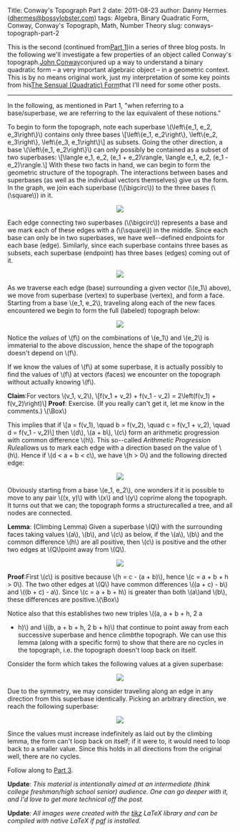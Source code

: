 Title: Conway's Topograph Part 2
date: 2011-08-23
author: Danny Hermes (dhermes@bossylobster.com)
tags: Algebra, Binary Quadratic Form, Conway, Conway's Topograph, Math, Number Theory
slug: conways-topograph-part-2

This is the second (continued from[Part
1](http://blog.bossylobster.com/2011/08/conways-topograph-part-1.html))in
a series of three blog posts. In the following we'll investigate a few
properties of an object called Conway's topograph.[John
Conway](http://en.wikipedia.org/wiki/John_Horton_Conway)conjured up a
way to understand a binary quadratic form &ndash; a very important algebraic
object &ndash; in a geometric context. This is by no means original work, just
my interpretation of some key points from his[The Sensual (Quadratic)
Form](http://www.amazon.com/Sensual-Quadratic-Carus-Mathematical-Monographs/dp/0883850303)that
I'll need for some other posts.


* * * * *


In the following, as mentioned in Part 1, "when referring to a
base/superbase, we are referring to the lax equivalent of these
notions."

To begin to form the topograph, note each superbase \\(\\left\\{e\_1,
e\_2, e\_3\\right\\}\\) contains only three bases
\\[\\left\\{e\_1, e\_2\\right\\}, \\left\\{e\_2, e\_3\\right\\},
\\left\\{e\_3, e\_1\\right\\}\\]
as subsets. Going the other direction, a base \\(\\left\\{e\_1,
e\_2\\right\\}\\) can only possibly be contained as a subset of two
superbases:
\\[\\langle e\_1, e\_2, (e\_1 + e\_2)\\rangle, \\langle e\_1, e\_2,
(e\_1 - e\_2)\\rangle.\\]
With these two facts in hand, we can begin to form the geometric
structure of the topograph. The interactions between bases and
superbases (as well as the individual vectors themselves) give us the
form. In the graph, we join each superbase (\\(\\bigcirc\\)) to the
three bases (\\(\\square\\)) in it.

<div class="separator" style="clear: both; text-align: center;">

[![](http://www.bossylobster.com/images/blog/conway_edges_nodes.png)](http://www.bossylobster.com/images/blog/conway_edges_nodes.png)

</div>

Each edge connecting two superbases (\\(\\bigcirc\\)) represents a base
and we mark each of these edges with a (\\(\\square\\)) in the middle.
Since each base can only be in two superbases, we have well--defined
endpoints for each base (edge). Similarly, since each superbase contains
three bases as subsets, each superbase (endpoint) has three bases
(edges) coming out of it.

<div class="separator" style="clear: both; text-align: center;">

[![](http://www.bossylobster.com/images/blog/conway_face.png)](http://www.bossylobster.com/images/blog/conway_face.png)

</div>

As we traverse each edge (base) surrounding a given vector (\\(e\_1\\)
above), we move from superbase (vertex) to superbase (vertex), and form
a face. Starting from a base \\(e\_1, e\_2\\), traveling along each of
the new faces encountered we begin to form the full (labeled) topograph
below:

<div class="separator" style="clear: both; text-align: center;">

[![](http://www.bossylobster.com/images/blog/conway_growing_graph.png)](http://www.bossylobster.com/images/blog/conway_growing_graph.png)

</div>

Notice the *values* of \\(f\\) on the combinations of \\(e\_1\\) and
\\(e\_2\\) is immaterial to the above discussion, hence the shape of the
topograph doesn't depend on \\(f\\).

If we know the values of \\(f\\) at some superbase, it is actually
possibly to find the values of \\(f\\) at vectors (faces) we encounter
on the topograph without actually knowing \\(f\\).

**Claim**:For vectors \\(v\_1, v\_2\\),
\\[f(v\_1 + v\_2) + f(v\_1 - v\_2) = 2\\left(f(v\_1) +
f(v\_2)\\right)\\]
**Proof**: Exercise. (If you really can't get it, let me know in the
comments.) \\(\\Box\\)

This implies that if
\\[a = f(v\_1), \\quad b = f(v\_2), \\quad c = f(v\_1 + v\_2), \\quad d
= f(v\_1 - v\_2)\\]
then \\(d\\), \\(a + b\\), \\(c\\) form an arithmetic progression with
common difference \\(h\\). This so--called *Arithmetic Progression
Rule*allows us to mark each edge with a direction based on the value of
\\(h\\). Hence if \\(d \< a + b \< c\\), we have \\(h \> 0\\) and the
following directed edge:

<div class="separator" style="clear: both; text-align: center;">

[![](http://www.bossylobster.com/images/blog/conway_directed_edge.png)](http://www.bossylobster.com/images/blog/conway_directed_edge.png)

</div>

<div class="separator" style="clear: both; text-align: left;">

</div>

<div class="separator" style="clear: both; text-align: left;">

Obviously starting from a base \\(e\_1, e\_2\\), one wonders if it is
possible to move to any pair \\((x, y)\\) with \\(x\\) and \\(y\\)
coprime along the topograph. It turns out that we can; the topograph
forms a structurecalled a tree, and all nodes are connected.

</div>

<div class="separator" style="clear: both; text-align: left;">



</div>

<div class="separator" style="clear: both; text-align: left;">

**Lemma**: (Climbing Lemma) Given a superbase \\(Q\\) with the
surrounding faces taking values \\(a\\), \\(b\\), and \\(c\\) as below,
if the \\(a\\), \\(b\\) and the common difference \\(h\\) are all
positive, then \\(c\\) is positive and the other two edges at
\\(Q\\)point away from \\(Q\\).

</div>

<div class="separator" style="clear: both; text-align: center;">

[![](http://www.bossylobster.com/images/blog/conway_directed_edge_superbase.png)](http://www.bossylobster.com/images/blog/conway_directed_edge_superbase.png)

</div>

**Proof**:First \\(c\\) is positive because \\(h = c - (a + b)\\),
hence \\(c = a + b + h \> 0\\). The two other edges at \\(Q\\) have
common differences \\((a + c) - b\\) and \\((b + c) - a\\). Since \\(c =
a + b + h\\) is greater than both \\(a\\)and \\(b\\), these differences
are positive.\\(\\Box\\)

Notice also that this establishes two new triples \\((a, a + b + h, 2 a
+ h)\\) and \\((b, a + b + h, 2 b + h)\\) that continue to point away
from each successive superbase and hence *climb*the topograph. We can
use this lemma (along with a specific form) to show that there are no
cycles in the topograph, i.e. the topograph doesn't loop back on
itself.

Consider the form which takes the following values at a given
superbase:

<div class="separator" style="clear: both; text-align: center;">

[![](http://www.bossylobster.com/images/blog/conway_no_cycle.png)](http://www.bossylobster.com/images/blog/conway_no_cycle.png)

</div>

Due to the symmetry, we may consider traveling along an edge in any
direction from this superbase identically. Picking an arbitrary
direction, we reach the following superbase:

<div class="separator" style="clear: both; text-align: center;">

[![](http://www.bossylobster.com/images/blog/conway_connected.png)](http://www.bossylobster.com/images/blog/conway_connected.png)

</div>

Since the values must increase indefinitely as laid out by the climbing
lemma, the form can't loop back on itself; if it were to, it would need
to loop back to a smaller value. Since this holds in all directions from
the original well, there are no cycles.

Follow along to [Part
3](http://blog.bossylobster.com/2011/08/conways-topograph-part-3.html).

**Update**: *This material is intentionally aimed at an intermediate
(think college freshman/high school senior) audience. One can go deeper
with it, and I'd love to get more technical off the post.*

**Update**: *All images were created with the
[tikz](http://www.texample.net/tikz/examples/) LaTeX library and can be
compiled with native LaTeX if pgf is installed.*

<a href="https://profiles.google.com/114760865724135687241" rel="author" style="display: none;">About Bossy Lobster</a>
